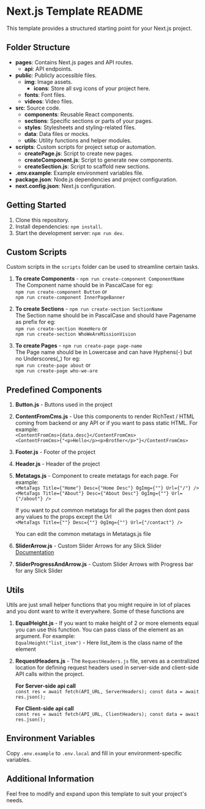 # Next.js Template README

This template provides a structured starting point for your Next.js project.

## Folder Structure

- **pages**: Contains Next.js pages and API routes.
  - **api**: API endpoints.
- **public**: Publicly accessible files.
  - **img**: Image assets.
    - **icons**: Store all svg icons of your project here.
  - **fonts**: Font files.
  - **videos**: Video files.
- **src**: Source code.
  - **components**: Reusable React components.
  - **sections**: Specific sections or parts of your pages.
  - **styles**: Stylesheets and styling-related files.
  - **data**: Data files or mocks.
  - **utils**: Utility functions and helper modules.
- **scripts**: Custom scripts for project setup or automation.
  - **createPage.js**: Script to create new pages.
  - **createComponent.js**: Script to generate new components.
  - **createSection.js**: Script to scaffold new sections.
- **.env.example**: Example environment variables file.
- **package.json**: Node.js dependencies and project configuration.
- **next.config.json**: Next.js configuration.

## Getting Started

1. Clone this repository.
2. Install dependencies: `npm install`.
3. Start the development server: `npm run dev`.

## Custom Scripts

Custom scripts in the `scripts` folder can be used to streamline certain tasks.

1. **To create Components** - `npm run create-component ComponentName`  
   The Component name should be in PascalCase for eg:  
   `npm run create-component Button` or  
   `npm run create-component InnerPageBanner`

2. **To create Sections** - `npm run create-section SectionName`  
   The Section name should be in PascalCase and should have Pagename as prefix for eg:  
   `npm run create-section HomeHero` or  
   `npm run create-section WhoWeAreMissionVision`

3. **To create Pages** - `npm run create-page page-name`  
   The Page name should be in Lowercase and can have Hyphens(-) but no Underscores(\_) for eg:  
   `npm run create-page about` or  
   `npm run create-page who-we-are`

## Predefined Components

1. **Button.js** - Buttons used in the project

2. **ContentFromCms.js** - Use this components to render RichText / HTML coming from backend or any API or if you want to pass static HTML. For example:  
   `<ContentFromCms>{data.desc}</ContentFromCms>`  
   `<ContentFromCms>{"<p>Hello</p><p>Brother</p>"}</ContentFromCms>`

3. **Footer.js** - Footer of the project

4. **Header.js** - Header of the project

5. **Metatags.js** - Component to create metatags for each page. For example:  
   `<MetaTags Title={"Home"} Desc={"Home Desc"} OgImg={""} Url={"/"} />`  
   `<MetaTags Title={"About"} Desc={"About Desc"} OgImg={""} Url={"/about"} />`

   If you want to put common metatags for all the pages then dont pass any values to the props except the Url  
   `<MetaTags Title={""} Desc={""} OgImg={""} Url={"/contact"} />`

   You can edit the common metatags in Metatags.js file

6. **SliderArrow.js** - Custom Slider Arrows for any Slick Slider [Documentation](https://crimson-boater-1bc.notion.site/Custom-Arrows-and-Progress-bar-4b648fa4ecfa4bc2a2480a74f1ecbedb?pvs=4)

7. **SliderProgressAndArrow.js** - Custom Slider Arrows with Progress bar for any Slick Slider

## Utils

Utils are just small helper functions that you might require in lot of places and you dont want to write it everywhere. Some of these functions are

1. **EqualHeight.js** - If you want to make height of 2 or more elements equal you can use this function. You can pass class of the element as an argument. For example:  
   `EqualHeight("list_item")` - Here list_item is the class name of the element

2. **RequestHeaders.js** - The `RequestHeaders.js` file, serves as a centralized location for defining request headers used in server-side and client-side API calls within the project.

   **For Server-side api call**  
   `const res = await fetch(API_URL, ServerHeaders); const data = await res.json();`

   **For Client-side api call**  
   `const res = await fetch(API_URL, ClientHeaders); const data = await res.json();`

## Environment Variables

Copy `.env.example` to `.env.local` and fill in your environment-specific variables.

## Additional Information

Feel free to modify and expand upon this template to suit your project's needs.

```

```
